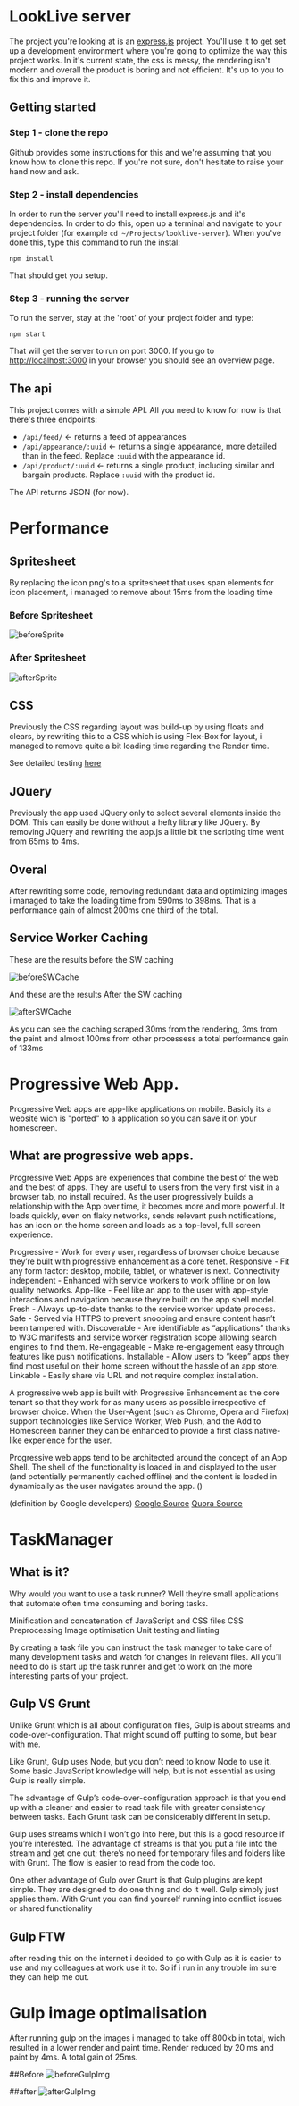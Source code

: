 # LookLive server

The project you're looking at is an [express.js](http://expressjs.com) project. You'll use it to get set up a development environment where you're
going to optimize the way this project works. In it's current state, the css is messy, the rendering isn't modern and
overall the product is boring and not efficient. It's up to you to fix this and improve it.

## Getting started

### Step 1 - clone the repo
Github provides some instructions for this and we're assuming that you know how to clone this repo. If you're not sure,
don't hesitate to raise your hand now and ask.

### Step 2 - install dependencies
In order to run the server you'll need to install express.js and it's dependencies. In order to do this, open up a 
terminal and navigate to your project folder (for example `cd ~/Projects/looklive-server`). When you've done this, type
this command to run the instal:

```
npm install
```

That should get you setup.

### Step 3 - running the server
To run the server, stay at the 'root' of your project folder and type:

```
npm start
```

That will get the server to run on port 3000. If you go to [http://localhost:3000](http://localhost:3000) in your browser
you should see an overview page.

## The api

This project comes with a simple API. All you need to know for now is that there's three endpoints:

* `/api/feed/` <- returns a feed of appearances
* `/api/appearance/:uuid` <- returns a single appearance, more detailed than in the feed. Replace `:uuid` with the 
appearance id.
* `/api/product/:uuid` <- returns a single product, including similar and bargain products. Replace `:uuid` with the 
product id.

The API returns JSON (for now).

# Performance

## Spritesheet

By replacing the icon png's to a spritesheet that uses span elements for icon placement, i managed to remove about 15ms from the loading time

### Before Spritesheet

![beforeSprite](public/readme/beforesprite.jpg)

### After Spritesheet

![afterSprite](public/readme/aftersprite.jpg)

## CSS

Previously the CSS regarding layout was build-up by using floats and clears, by rewriting this to a CSS which is using Flex-Box for layout, i managed to remove quite a bit loading time regarding the Render time.

See detailed testing [here](https://docs.google.com/spreadsheets/d/1kseb1HDXnX40pStBezwGHbe8NSIa5znfb8iNDWwJ6uo/edit?usp=sharing)

## JQuery

Previously the app used JQuery only to select several elements inside the DOM. This can easily be done without a hefty library like JQuery. By removing JQuery and rewriting the app.js a little bit the scripting time went from 65ms to 4ms.

## Overal

After rewriting some code, removing redundant data and optimizing images i managed to take the loading time from 590ms to 398ms. That is a performance gain of almost 200ms one third of the total.

## Service Worker Caching

These are the results before the SW caching

![beforeSWCache](public/readme/beforeSWCache.jpg)

And these are the results After the SW caching

![afterSWCache](public/readme/afterSWCache.jpg)

As you can see the caching scraped 30ms from the rendering, 3ms from the paint and almost 100ms from other processess
a total performance gain of 133ms


# Progressive Web App.

Progressive Web apps are app-like applications on mobile. Basicly its a website wich is "ported" to a application so you can save it on your homescreen.

## What are progressive web apps.

Progressive Web Apps are experiences that combine the best of the web and the best of apps. They are useful to users from the very first visit in a browser tab, no install required. As the user progressively builds a relationship with the App over time, it becomes more and more powerful. It loads quickly, even on flaky networks, sends relevant push notifications, has an icon on the home screen and loads as a top-level, full screen experience. 

Progressive - Work for every user, regardless of browser choice because they’re built with progressive enhancement as a core tenet.
Responsive - Fit any form factor: desktop, mobile, tablet, or whatever is next.
Connectivity independent - Enhanced with service workers to work offline or on low quality networks.
App-like - Feel like an app to the user with app-style interactions and navigation because they’re built on the app shell model.
Fresh - Always up-to-date thanks to the service worker update process.
Safe - Served via HTTPS to prevent snooping and ensure content hasn’t been tampered with.
Discoverable - Are identifiable as “applications” thanks to W3C manifests and service worker registration scope allowing search engines to find them.
Re-engageable - Make re-engagement easy through features like push notifications.
Installable - Allow users to “keep” apps they find most useful on their home screen without the hassle of an app store.
Linkable - Easily share via URL and not require complex installation.



A progressive web app is built with Progressive Enhancement as the core tenant so that they work for as many users as possible irrespective of browser choice. When the User-Agent (such as Chrome, Opera and Firefox) support technologies like Service Worker, Web Push, and the Add to Homescreen banner they can be enhanced to provide a first class native-like experience for the user.

Progressive web apps tend to be architected around the concept of an App Shell. The shell of the functionality is loaded in and displayed to the user (and potentially permanently cached offline) and the content is loaded in dynamically as the user navigates around the app. ()

(definition by Google developers)
[Google Source](https://developers.google.com/web/fundamentals/getting-started/your-first-progressive-web-app/)
[Quora Source](https://www.quora.com/What-are-progressive-web-apps)

# TaskManager

## What is it?

Why would you want to use a task runner? Well they’re small applications that automate often time consuming and boring tasks.

Minification and concatenation of JavaScript and CSS files
CSS Preprocessing
Image optimisation
Unit testing and linting

By creating a task file you can instruct the task manager to take care of many development tasks and watch for changes in relevant files. All you’ll need to do is start up the task runner and get to work on the more interesting parts of your project.

## Gulp VS Grunt


Unlike Grunt which is all about configuration files, Gulp is about streams and code-over-configuration. That might sound off putting to some, but bear with me.

Like Grunt, Gulp uses Node, but you don’t need to know Node to use it. Some basic JavaScript knowledge will help, but is not essential as using Gulp is really simple.

The advantage of Gulp’s code-over-configuration approach is that you end up with a cleaner and easier to read task file with greater consistency between tasks. Each Grunt task can be considerably different in setup.

Gulp uses streams which I won’t go into here, but this is a good resource if you’re interested. The advantage of streams is that you put a file into the stream and get one out; there’s no need for temporary files and folders like with Grunt. The flow is easier to read from the code too.

One other advantage of Gulp over Grunt is that Gulp plugins are kept simple. They are designed to do one thing and do it well. Gulp simply just applies them. With Grunt you can find yourself running into conflict issues or shared functionality

## Gulp FTW

after reading this on the internet i decided to go with Gulp as it is easier to use and my colleagues at work use it to. So if i run in any trouble im sure they can help me out.

# Gulp image optimalisation

After running gulp on the images i managed to take off 800kb in total, wich resulted in a lower render and paint time. Render reduced by 20 ms and paint by 4ms. A total gain of 25ms.

##Before
![beforeGulpImg](public/readme/beforeGulpImg.jpg)

##after
![afterGulpImg](public/readme/AfterGulpImg.jpg)




